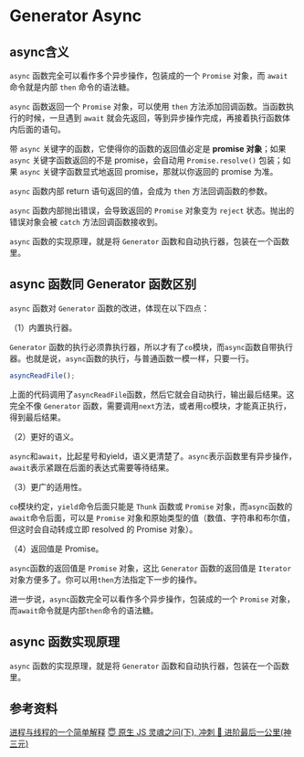 # Generator Async

## async含义

`async` 函数完全可以看作多个异步操作，包装成的一个 `Promise` 对象，而 `await` 命令就是内部 `then` 命令的语法糖。

`async` 函数返回一个 `Promise` 对象，可以使用 `then` 方法添加回调函数。当函数执行的时候，一旦遇到 `await` 就会先返回，等到异步操作完成，再接着执行函数体内后面的语句。

带 `async` 关键字的函数，它使得你的函数的返回值必定是 **promise 对象**；如果 `async` 关键字函数返回的不是 promise，会自动用 `Promise.resolve()` 包装；如果 `async` 关键字函数显式地返回 promise，那就以你返回的 promise 为准。

`async` 函数内部 return 语句返回的值，会成为 `then` 方法回调函数的参数。

`async` 函数内部抛出错误，会导致返回的 `Promise` 对象变为 `reject` 状态。抛出的错误对象会被 `catch` 方法回调函数接收到。

`async` 函数的实现原理，就是将 `Generator` 函数和自动执行器，包装在一个函数里。

## async 函数同 Generator 函数区别

`async` 函数对 `Generator` 函数的改进，体现在以下四点：

（1）内置执行器。

`Generator` 函数的执行必须靠执行器，所以才有了`co`模块，而`async`函数自带执行器。也就是说，`async`函数的执行，与普通函数一模一样，只要一行。

```js
asyncReadFile();
```

上面的代码调用了`asyncReadFile`函数，然后它就会自动执行，输出最后结果。这完全不像 `Generator` 函数，需要调用`next`方法，或者用`co`模块，才能真正执行，得到最后结果。

（2）更好的语义。

`async`和`await`，比起星号和yield，语义更清楚了。`async`表示函数里有异步操作，`await`表示紧跟在后面的表达式需要等待结果。

（3）更广的适用性。

`co`模块约定，`yield`命令后面只能是 `Thunk` 函数或 `Promise` 对象，而`async`函数的`await`命令后面，可以是 `Promise` 对象和原始类型的值（数值、字符串和布尔值，但这时会自动转成立即 resolved 的 Promise 对象）。

（4）返回值是 Promise。

`async`函数的返回值是 `Promise` 对象，这比 `Generator` 函数的返回值是 `Iterator` 对象方便多了。你可以用`then`方法指定下一步的操作。

进一步说，`async`函数完全可以看作多个异步操作，包装成的一个 `Promise` 对象，而`await`命令就是内部`then`命令的语法糖。

## async 函数实现原理

`async` 函数的实现原理，就是将 `Generator` 函数和自动执行器，包装在一个函数里。

## 参考资料

[进程与线程的一个简单解释](https://www.ruanyifeng.com/blog/2013/04/processes_and_threads.html)
[😇 原生 JS 灵魂之问(下), 冲刺 🚀 进阶最后一公里(神三元)](https://juejin.im/post/6844904004007247880#heading-55)

